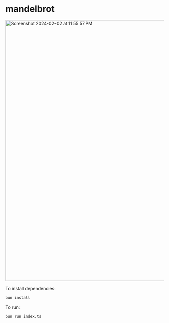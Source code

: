 # mandelbrot

<img width="825" alt="Screenshot 2024-02-02 at 11 55 57 PM" src="https://github.com/abheektripathy/mandelbrot/assets/90976669/06389eaa-4aab-411f-99bb-328510f10c4b">
<br/>

To install dependencies:

```bash
bun install
```

To run:

```bash
bun run index.ts
```
